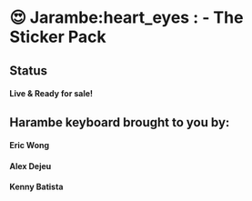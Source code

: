 # :heart_eyes: Jarambe:heart_eyes : - The Sticker Pack 

## Status
#### Live & Ready for sale!

## Harambe keyboard brought to you by: 
#### Eric Wong
#### Alex Dejeu
#### Kenny Batista

